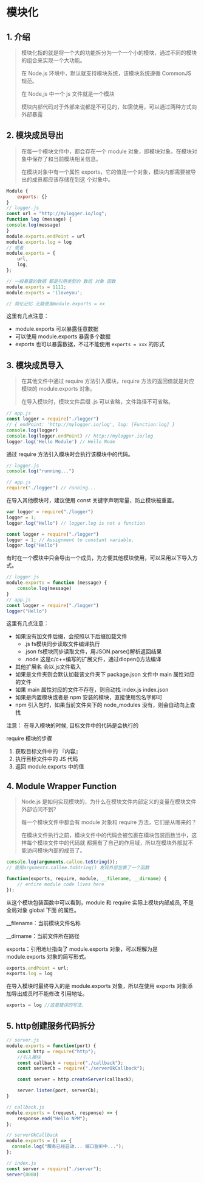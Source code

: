 # 模块化

## 1. 介绍

> 模块化指的就是将一个大的功能拆分为一个一个小的模块，通过不同的模块的组合来实现一个大功能。
>
> 在 Node.js 环境中，默认就支持模块系统，该模块系统遵循 CommonJS 规范。
>
> 在 Node,js 中一个 js 文件就是一个模块
>
> 模块内部代码对于外部来说都是不可见的，如需使用，可以通过两种方式向外部暴露



## 2. 模块成员导出

> 在每一个模块文件中，都会存在一个 module 对象，即模块对象。在模块对象中保存了和当前模块相关信息。
>
>  在模块对象中有一个属性 exports，它的值是一个对象，模块内部需要被导出的成员都应该存储在到这 个对象中。

```js
Module {
    exports: {}
}
// logger.js
const url = "http://mylogger.io/log";
function log (message) {
console.log(message)
}
module.exports.endPoint = url
module.exports.log = log
// 或者
module.exports = {
    url,
    log,
};

// 一般暴露的数据 都是引用类型的 数组 对象 函数
module.exports = 1111;
module.exports = 'iloveyou';

// 简化记忆 无脑使用module.exports = xx
```

这里有几点注意：

* module.exports 可以暴露任意数据
* 可以使用 module.exports 暴露多个数据
* exports 也可以暴露数据，不过不能使用 `exports = xxx` 的形式



## 3. 模块成员导入

> 在其他文件中通过 require 方法引入模块，require 方法的返回值就是对应模块的 module.exports 对象。
>
> 在导入模块时，模块文件后缀 .js 可以省略，文件路径不可省略。

```js
// app.js
const logger = require("./logger")
// { endPoint: 'http://mylogger.io/log', log: [Function:log] }
console.log(logger) 
console.log(logger.endPoint) // http://mylogger.io/log
logger.log('Hello Module') // Hello Node
```



通过 require 方法引入模块时会执行该模块中的代码。

```js
// logger.js
console.log("running...")

// app.js
require("./logger") // running...
```



在导入其他模块时，建议使用 const 关键字声明常量，防止模块被重置。

```js
var logger = require("./logger")
logger = 1;
logger.log("Hello") // logger.log is not a function

const logger = require("./logger")
logger = 1; // Assignment to constant variable.
logger.log("Hello")
```



有时在一个模块中只会导出一个成员，为方便其他模块使用，可以采用以下导入方式。

```js
// logger.js
module.exports = function (message) {
    console.log(message)
}
// app.js
const logger = require("./logger")
logger("Hello")
```



这里有几点注意：

* 如果没有加文件后缀，会按照以下后缀加载文件
  * .js    fs模块同步读取文件编译执行
  * .json  fs模块同步读取文件，用JSON.parse()解析返回结果
  * .node 这是c/c++编写的扩展文件，通过dlopen()方法编译
* 其他扩展名  会以.js文件载入
* 如果是文件夹则会默认加载该文件夹下 package.json 文件中 main 属性对应的文件
* 如果 main 属性对应的文件不存在，则自动找 index.js  index.json 
* 如果是内置模块或者是 npm 安装的模块，直接使用包名字即可
* npm 引入包时，如果当前文件夹下的 node_modules 没有，则会自动向上查找



注意： 在导入模块的时候, 目标文件中的代码是会执行的

require 模块的步骤

1. 获取目标文件中的 『内容』
2. 执行目标文件中的 JS 代码
3. 返回 module.exports 中的值



## 4. Module Wrapper Function

> Node.js 是如何实现模块的，为什么在模块文件内部定义的变量在模块文件外部访问不到?
>
> 每一个模块文件中都会有 module 对象和 require 方法，它们是从哪来的？
>
> 在模块文件执行之前，模块文件中的代码会被包裹在模块包装函数当中，这样每个模块文件中的代码就 都拥有了自己的作用域，所以在模块外部就不能访问模块内部的成员了。

```js
console.log(arguments.callee.toString());
// 使用arguments.callee.toString() 发现外层包裹了一个函数
```



```js
function(exports, require, module, __filename, __dirname) {
	// entire module code lives here
});
```

从这个模块包装函数中可以看到，module 和 require 实际上模块内部成员, 不是全局对象 global 下面 的属性。

__filename：当前模块文件名称

__dirname：当前文件所在路径

exports：引用地址指向了 module.exports 对象，可以理解为是 module.exports 对象的简写形式。

```js
exports.endPoint = url;
exports.log = log
```

在导入模块时最终导入的是 module.exports 对象，所以在使用 exports 对象添加导出成员时不能修改 引用地址。

```js
exports = log //这是错误的写法.
```





## 5. http创建服务代码拆分

```js
// server.js
module.exports = function(port) {
    const http = require("http");
    //引入模块
    const callback = require("./callback");
    const serverCb = require("./serverOkCallback");

    const server = http.createServer(callback);

    server.listen(port, serverCb);
}
```



```js
// callback.js
module.exports = (request, response) => {
    response.end("Hello NPM");
};
```



```js
// serverOkCallback
module.exports = () => {
  console.log("服务已经启动... 端口监听中...");
};
```



```js
// index.js
const server = require("./server");
server(8000)
```





